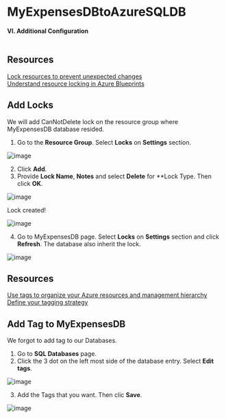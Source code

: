 # MyExpensesDBtoAzureSQLDB

**VI. Additional Configuration**
<br/>
<br/>

**Resources**
------------------------------------------------------------------------------------------------------------------------------------
[Lock resources to prevent unexpected changes](https://docs.microsoft.com/en-us/azure/governance/blueprints/concepts/resource-locking)  <br/>
[Understand resource locking in Azure Blueprints](https://docs.microsoft.com/en-us/azure/governance/blueprints/concepts/resource-locking) <br/>


**Add Locks**
------------------------------------------------------------------------------------------------------------------------------------
We will add CanNotDelete lock on the resource group where MyExpensesDB database resided.

1. Go to the **Resource Group**. Select **Locks** on **Settings** section.

![image](https://user-images.githubusercontent.com/95063830/158326108-408d1dc1-a313-4ee1-9ce8-ebce0bcc73a2.png)

2. Click **Add**.
3. Provide **Lock Name**, **Notes** and select **Delete** for **Lock Type. Then click **OK**.

![image](https://user-images.githubusercontent.com/95063830/158326405-0214c718-9ca1-4c34-8b29-aa77341bde78.png)

Lock created!

![image](https://user-images.githubusercontent.com/95063830/158326465-cf1db715-9ac6-4322-b959-ec1f0e86c468.png)

4. Go to MyExpensesDB page. Select **Locks** on **Settings** section and click **Refresh**. The database also inherit the lock.

![image](https://user-images.githubusercontent.com/95063830/158326641-042f9b43-92d6-4cad-993c-6148963fc8c4.png)


**Resources**
------------------------------------------------------------------------------------------------------------------------------------
[Use tags to organize your Azure resources and management hierarchy](https://docs.microsoft.com/en-us/azure/azure-resource-manager/management/tag-resources?tabs=json)  <br/>
[Define your tagging strategy](https://docs.microsoft.com/en-us/azure/cloud-adoption-framework/ready/azure-best-practices/resource-tagging)  <br/>


**Add Tag to MyExpensesDB**
------------------------------------------------------------------------------------------------------------------------------------
We forgot to add tag to our Databases.

1. Go to **SQL Databases** page. 
2. Click the 3 dot on the left most side of the database entry. Select **Edit tags**.

![image](https://user-images.githubusercontent.com/95063830/158327335-95c36be7-a960-4171-9ae6-113bbe28c88f.png)

3. Add the Tags that you want. Then clic **Save**.

![image](https://user-images.githubusercontent.com/95063830/158327463-060a99ea-71c2-45d0-8011-97401ab46039.png)




